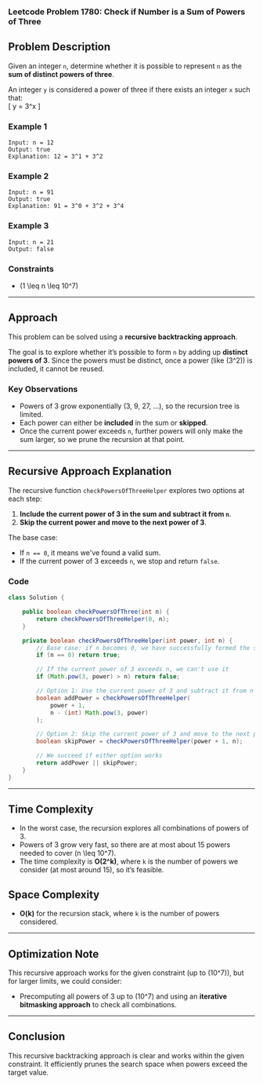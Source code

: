 
### Leetcode Problem 1780: Check if Number is a Sum of Powers of Three

## Problem Description
Given an integer `n`, determine whether it is possible to represent `n` as the **sum of distinct powers of three**.

An integer `y` is considered a power of three if there exists an integer `x` such that:  
\[
y = 3^x
\]

### Example 1
```
Input: n = 12
Output: true
Explanation: 12 = 3^1 + 3^2
```

### Example 2
```
Input: n = 91
Output: true
Explanation: 91 = 3^0 + 3^2 + 3^4
```

### Example 3
```
Input: n = 21
Output: false
```

### Constraints
- \(1 \leq n \leq 10^7\)

---

## Approach

This problem can be solved using a **recursive backtracking approach**.

The goal is to explore whether it’s possible to form `n` by adding up **distinct powers of 3**. Since the powers must be distinct, once a power (like \(3^2\)) is included, it cannot be reused.

### Key Observations
- Powers of 3 grow exponentially (3, 9, 27, ...), so the recursion tree is limited.
- Each power can either be **included** in the sum or **skipped**.
- Once the current power exceeds `n`, further powers will only make the sum larger, so we prune the recursion at that point.

---

## Recursive Approach Explanation

The recursive function `checkPowersOfThreeHelper` explores two options at each step:
1. **Include the current power of 3 in the sum and subtract it from `n`**.
2. **Skip the current power and move to the next power of 3**.

The base case:
- If `n == 0`, it means we've found a valid sum.
- If the current power of 3 exceeds `n`, we stop and return `false`.

### Code
```java
class Solution {

    public boolean checkPowersOfThree(int n) {
        return checkPowersOfThreeHelper(0, n);
    }

    private boolean checkPowersOfThreeHelper(int power, int n) {
        // Base case: if n becomes 0, we have successfully formed the sum
        if (n == 0) return true;

        // If the current power of 3 exceeds n, we can't use it
        if (Math.pow(3, power) > n) return false;

        // Option 1: Use the current power of 3 and subtract it from n
        boolean addPower = checkPowersOfThreeHelper(
            power + 1,
            n - (int) Math.pow(3, power)
        );

        // Option 2: Skip the current power of 3 and move to the next power
        boolean skipPower = checkPowersOfThreeHelper(power + 1, n);

        // We succeed if either option works
        return addPower || skipPower;
    }
}
```

---

## Time Complexity
- In the worst case, the recursion explores all combinations of powers of 3.
- Powers of 3 grow very fast, so there are at most about 15 powers needed to cover \(n \leq 10^7\).
- The time complexity is **O(2^k)**, where `k` is the number of powers we consider (at most around 15), so it’s feasible.

## Space Complexity
- **O(k)** for the recursion stack, where `k` is the number of powers considered.

---

## Optimization Note
This recursive approach works for the given constraint (up to \(10^7\)), but for larger limits, we could consider:
- Precomputing all powers of 3 up to \(10^7\) and using an **iterative bitmasking approach** to check all combinations.

---

## Conclusion
This recursive backtracking approach is clear and works within the given constraint. It efficiently prunes the search space when powers exceed the target value.
